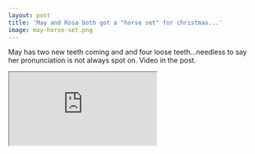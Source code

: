 ```yaml
---
layout: post
title: 'May and Rosa both got a "horse set" for christmas...'
image: may-horse-set.png
---
```


May has two new teeth coming and and four loose teeth...needless to say her
pronunciation is not always spot on. Video in the post.

<!--more-->

<iframe src="https://drive.google.com/file/d/0B0Xq-UY2zrWGNjQtR0tyM3VzZjA/preview" class="w-full mx-auto"></iframe>
